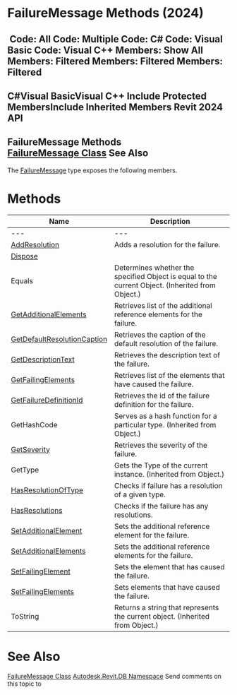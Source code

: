 # FailureMessage Methods (2024)

﻿
 Code: All Code: Multiple Code: C# Code: Visual Basic Code: Visual C++  Members: Show All Members: Filtered Members: Filtered Members: Filtered   
---  
C#Visual BasicVisual C++
Include Protected MembersInclude Inherited Members
Revit 2024 API  
---  
FailureMessage Methods  
[FailureMessage Class](d0795bd6-f092-90f2-5c2c-3876e616454c.md "FailureMessage Class") See Also  
---  
The [FailureMessage](d0795bd6-f092-90f2-5c2c-3876e616454c.md "FailureMessage Class") type exposes the following members.
# Methods
| Name | Description |
| --- | --- |
| --- | --- | --- |
| [AddResolution](b9c1a05a-80ac-6dcc-2af3-a010081d933f.md "AddResolution Method") | Adds a resolution for the failure. |
| [Dispose](963d1764-0f3a-f465-8b3b-ef5fd8328756.md "Dispose Method") |
| Equals | Determines whether the specified Object is equal to the current Object. (Inherited from Object.) |
| [GetAdditionalElements](4edd9544-1db3-2829-77c3-0e92dbd2f54c.md "GetAdditionalElements Method") | Retrieves list of the additional reference elements for the failure. |
| [GetDefaultResolutionCaption](286be575-355e-e354-4629-b1d2be0b79a7.md "GetDefaultResolutionCaption Method") | Retrieves the caption of the default resolution of the failure. |
| [GetDescriptionText](129f471b-f6bf-61b4-4556-abc72f621f6c.md "GetDescriptionText Method") | Retrieves the description text of the failure. |
| [GetFailingElements](d4cb3371-7f54-d414-9e68-63c58a2da83f.md "GetFailingElements Method") | Retrieves list of the elements that have caused the failure. |
| [GetFailureDefinitionId](3e83bc2c-7f43-2e97-3df7-519bb07e7695.md "GetFailureDefinitionId Method") | Retrieves the id of the failure definition for the failure. |
| GetHashCode | Serves as a hash function for a particular type.  (Inherited from Object.) |
| [GetSeverity](e164b5f9-9b23-6cb6-c9ea-a57309aaabdf.md "GetSeverity Method") | Retrieves the severity of the failure. |
| GetType | Gets the Type of the current instance. (Inherited from Object.) |
| [HasResolutionOfType](c92a23ac-71ac-3383-f458-489b557f085e.md "HasResolutionOfType Method") | Checks if failure has a resolution of a given type. |
| [HasResolutions](a44bb0ed-46d2-c955-d6a0-294896e3448d.md "HasResolutions Method") | Checks if the failure has any resolutions. |
| [SetAdditionalElement](b823f3e9-5d3f-f92f-3f52-12c1f48d023a.md "SetAdditionalElement Method") | Sets the additional reference element for the failure. |
| [SetAdditionalElements](cb16cc40-a15b-c6fd-7d53-d897fbe82a9b.md "SetAdditionalElements Method") | Sets the additional reference elements for the failure. |
| [SetFailingElement](64ae6c54-f61a-e323-b05c-fcb993346b54.md "SetFailingElement Method") | Sets the element that has caused the failure. |
| [SetFailingElements](ded7f9de-f807-344d-9344-e8c386f2532d.md "SetFailingElements Method") | Sets elements that have caused the failure. |
| ToString | Returns a string that represents the current object. (Inherited from Object.) |

# See Also
[FailureMessage Class](d0795bd6-f092-90f2-5c2c-3876e616454c.md "FailureMessage Class")
[Autodesk.Revit.DB Namespace](87546ba7-461b-c646-cbb1-2cb8f5bff8b2.md "Autodesk.Revit.DB Namespace")
Send comments on this topic to 